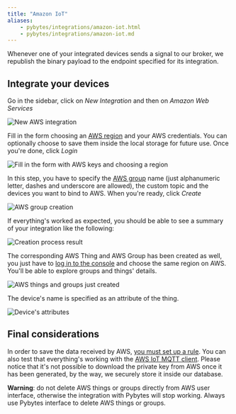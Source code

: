 ```yaml
---
title: "Amazon IoT"
aliases:
    - pybytes/integrations/amazon-iot.html
    - pybytes/integrations/amazon-iot.md
---
```


Whenever one of your integrated devices sends a signal to our broker, we republish the binary payload to the endpoint specified for its integration.

## Integrate your devices

Go in the sidebar, click on _New Integration_ and then on _Amazon Web Services_

![New AWS integration](/gitbook/assets/pybytes/integrations/aws/choose-aws.png)

Fill in the form choosing an [AWS region](https://docs.aws.amazon.com/AWSEC2/latest/UserGuide/using-regions-availability-zones.html) and your AWS credentials. You can optionally choose to save them inside the local storage for future use. Once you're done, click _Login_

![Fill in the form with AWS keys and choosing a region](/gitbook/assets/pybytes/integrations/aws/aws-login-form.png)

In this step, you have to specify the [AWS group](https://docs.aws.amazon.com/iot/latest/developerguide/thing-groups.html) name (just alphanumeric letter, dashes and underscore are allowed), the custom topic and the devices you want to bind to AWS. When you're ready, click _Create_

![AWS group creation](/gitbook/assets/pybytes/integrations/aws/aws-group-creation.png)

If everything's worked as expected, you should be able to see a summary of your integration like the following:

![Creation process result](/gitbook/assets/pybytes/integrations/aws/aws-integration-result.png)

The corresponding AWS Thing and AWS Group has been created as well, you just have to [log in to the console](https://console.aws.amazon.com/console/home?nc2=h_ct&src=header-signin) and choose the same region on AWS. You'll be able to explore groups and things' details.

![AWS things and groups just created](/gitbook/assets/05_aws_integration.png)

The device's name is specified as an attribute of the thing.

![Device's attributes](/gitbook/assets/06_aws_integration.png)

## Final considerations

In order to save the data received by AWS, [you must set up a rule](https://docs.aws.amazon.com/iot/latest/developerguide/iot-rules.html).
You can also test that everything's working with the [AWS IoT MQTT client](https://docs.aws.amazon.com/iot/latest/developerguide/view-mqtt-messages.html).
Please notice that it's not possible to download the private key from AWS once it has been generated, by the way, we securely store it inside our database.

**Warning**: do not delete AWS things or groups directly from AWS user interface, otherwise the integration with Pybytes will stop working. Always use Pybytes interface to delete AWS things or groups.
